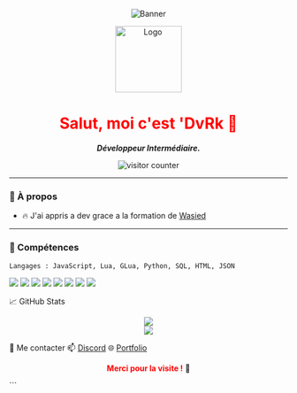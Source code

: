 <p align="center">
  <img src="https://media.discordapp.net/attachments/1293882637102092341/1384512687047704656/RbUX83y.png?ex=6852b36b&is=685161eb&hm=8f1bd0786c525c85e5b5673dc8026953c5309fde7785f841551ae026ab19bfaa&=&format=webp&quality=lossless" alt="Banner" />
</p>

<p align="center">
  <img src="https://media.discordapp.net/attachments/1293882637102092341/1384512686628278377/4gplOCT.png?ex=6852b36b&is=685161eb&hm=7e48233b21cd667658d51f1bebb2cb550600db4f0e6b58448270f8e45f9c56fe&=&format=webp&quality=lossless&width=120" width="120" alt="Logo" />
</p>

<h1 align="center" style="color:#ff0000;">Salut, moi c'est 'DvRk 👋</h1>

<p align="center">
  <b><i>Développeur Intermédiaire.</i></b>
</p>

<p align="center">
  <img src="https://komarev.com/ghpvc/?username=dvrkdev1&color=ff0000&style=flat-square" alt="visitor counter"/>
</p>

---

### 🧠 À propos

- 🔥 J'ai appris a dev grace a la formation de [Wasied](https://formations.wasied.com/)

---

### 🧰 Compétences

```txt
Langages : JavaScript, Lua, GLua, Python, SQL, HTML, JSON
```
<p> <img src="https://img.shields.io/badge/JavaScript-black?style=for-the-badge&logo=javascript&logoColor=FF0000" /> <img src="https://img.shields.io/badge/Lua-black?style=for-the-badge&logo=lua&logoColor=FF0000" /> <img src="https://img.shields.io/badge/GLua-black?style=for-the-badge&logo=lua&logoColor=FF0000" /> <img src="https://img.shields.io/badge/React-black?style=for-the-badge&logo=react&logoColor=FF0000" /> <img src="https://img.shields.io/badge/HTML-black?style=for-the-badge&logo=html5&logoColor=FF0000" /> <img src="https://img.shields.io/badge/Python-black?style=for-the-badge&logo=python&logoColor=FF0000" /> <img src="https://img.shields.io/badge/SQL-black?style=for-the-badge&logo=postgresql&logoColor=FF0000" /> <img src="https://img.shields.io/badge/JSON-black?style=for-the-badge&logo=json&logoColor=FF0000" /> </p>

📈 GitHub Stats
<p align="center"> <img src="https://github-readme-stats.vercel.app/api?username=dvrkdev1&show_icons=true&theme=dark&icon_color=ff0000&title_color=ff0000&text_color=ffffff&bg_color=000000" /> <br /> <img src="https://github-readme-stats.vercel.app/api/top-langs/?username=dvrkdev1&layout=compact&theme=dark&title_color=ff0000&text_color=ffffff&bg_color=000000" /> </p>

🔗 Me contacter
📫 [Discord](https://discord.gg/r4XaMPzypv)
🌐 [Portfolio](https://www.youtube.com/@dvrkdev1)

<p align="center"> <b style="color:#ff0000;">Merci pour la visite !</b> 🚀 </p> ```
